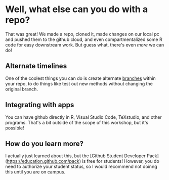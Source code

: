 # Well, what else can you do with a repo?
That was great! We made a repo, cloned it, made changes on our local pc and pushed them to the github cloud, and even compartmentalized some R code for easy downstream work. 
But guess what, there's even *more* we can do!

## Alternate timelines

One of the coolest things you can do is create alternate [branches](https://docs.github.com/en/pull-requests/collaborating-with-pull-requests/proposing-changes-to-your-work-with-pull-requests/about-branches) within your repo, to do things like test out new methods without changing the original branch. 

## Integrating with apps

You can have github directly in R, Visual Studio Code, TeXstudio, and other programs. That's a bit outside of the scope of this workshop, but it's possible!

## How do you learn more?

I actually just learned about this, but the [Github Student Developer Pack] (https://education.github.com/pack) is free for students! However, you do need to authorize your student status, so I would recommend not doinng this until you are on campus. 

